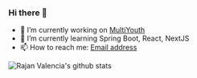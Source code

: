 ### Hi there 👋

- 🔭 I’m currently working on [MultiYouth](http://multiyouth.com)
- 🌱 I’m currently learning Spring Boot, React, NextJS
- 📫 How to reach me: [Email address](mailto:rajanvalencia@au.com)

![Rajan Valencia's github stats](https://github-readme-stats.vercel.app/api?username=rajanvalencia&count_private=true&show_icons=true&theme=monokai)
